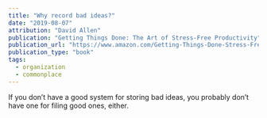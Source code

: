 ```yaml
---
title: "Why record bad ideas?"
date: "2019-08-07"
attribution: "David Allen"
publication: "Getting Things Done: The Art of Stress-Free Productivity"
publication_url: "https://www.amazon.com/Getting-Things-Done-Stress-Free-Productivity/dp/0143126563/ref=pd_sbs_14_t_0/146-8578699-1109150?_encoding=UTF8&pd_rd_i=0143126563&pd_rd_r=08ab5e2e-e05b-40f3-902f-5dda3f06d59d&pd_rd_w=M0Bvx&pd_rd_wg=lfk1b&pf_rd_p=5cfcfe89-300f-47d2-b1ad-a4e27203a02a&pf_rd_r=FCMJ1FB0RFMKR2PSBR82&psc=1&refRID=FCMJ1FB0RFMKR2PSBR82"
publication_type: "book"
tags:
  - organization
  - commonplace
---
```


If you don’t have a good system for storing bad ideas, you probably don’t have one for filing good ones, either.
